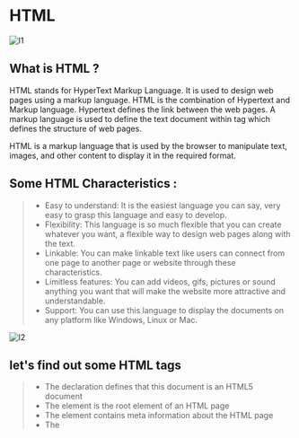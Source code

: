 # HTML



![I1](https://cdn.hipwallpaper.com/i/12/42/DXeZUW.jpg)
## What is HTML ?

HTML stands for HyperText Markup Language. It is used to design web pages using a markup language. HTML is the combination of Hypertext and Markup language. Hypertext defines the link between the web pages. A markup language is used to define the text document within tag which defines the structure of web pages.

HTML is a markup language that is used by the browser to manipulate text, images, and other content to display it in the required format.


 ## Some HTML Characteristics :
> - Easy to understand: It is the easiest language you can say, very easy to grasp this language and easy to develop.
> - Flexibility: This language is so much flexible that you can create whatever you want, a flexible way to design web pages along with the text.
> - Linkable: You can make linkable text like users can connect from one page to another page or website through these characteristics.
> - Limitless features: You can add videos, gifs, pictures or sound anything you want that will make the website more attractive and understandable.
> - Support: You can use this language to display the documents on any platform like Windows, Linux or Mac.




![I2](https://www.itl.cat/pngfile/big/327-3274460_web-development.jpg)

## let's find out some HTML  tags
> - The <!DOCTYPE html> declaration defines that this document is an HTML5 document
> - The <html> element is the root element of an HTML page
> - The <head> element contains meta information about the HTML page
> - The <title> element specifies a title for the HTML page (which is shown in the browser's title bar or in the page's tab)
> - The <body> element defines the document's body, and is a container for all the visible contents, such as headings, paragraphs, images, hyperlinks, tables, lists, etc.
> - The <h1> element defines a large heading
> - The <p> element defines a paragraph






 ## to get more about HTML 👇🏻
 > [HtmlPage](https://www.w3schools.com/html/default.asp)
 


Do you like my page 😉
- [x] I Like It!😍
- [x] it's amazing 🤓
